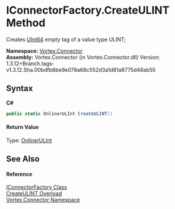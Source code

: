 # IConnectorFactory.CreateULINT Method 
 

Creates <a href="https://docs.microsoft.com/dotnet/api/system.uint64" target="_blank">UInt64</a> empty tag of a value type ULINT;

**Namespace:**&nbsp;<a href="N_Vortex_Connector.md">Vortex.Connector</a><br />**Assembly:**&nbsp;Vortex.Connector (in Vortex.Connector.dll) Version: 1.3.12+Branch.tags-v1.3.12.Sha.00bdfb8be9e078a68c552d3a1d81a8775d48ab55

## Syntax

**C#**<br />
``` C#
public static OnlinerULInt CreateULINT()
```


#### Return Value
Type: <a href="T_Vortex_Connector_ValueTypes_OnlinerULInt.md">OnlinerULInt</a><br />

## See Also


#### Reference
<a href="T_Vortex_Connector_IConnectorFactory.md">IConnectorFactory Class</a><br /><a href="Overload_Vortex_Connector_IConnectorFactory_CreateULINT.md">CreateULINT Overload</a><br /><a href="N_Vortex_Connector.md">Vortex.Connector Namespace</a><br />